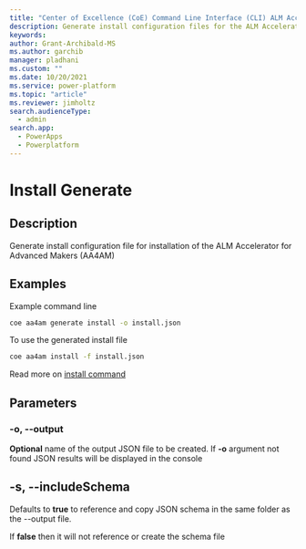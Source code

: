 ```yaml
---
title: "Center of Excellence (CoE) Command Line Interface (CLI) ALM Accelerator Install Generation Configuration"
description: Generate install configuration files for the ALM Accelerator using the Center of Excellence (CoE) Command Line Interface (CLI)"
keywords: 
author: Grant-Archibald-MS
ms.author: garchib
manager: pladhani
ms.custom: ""
ms.date: 10/20/2021
ms.service: power-platform
ms.topic: "article"
ms.reviewer: jimholtz
search.audienceType: 
  - admin
search.app: 
  - PowerApps
  - Powerplatform
---
```


# Install Generate

## Description

Generate install configuration file for installation of the ALM Accelerator for Advanced Makers (AA4AM)

## Examples

Example command line

```bash
coe aa4am generate install -o install.json
```

To use the generated install file

```bash
coe aa4am install -f install.json
```

Read more on [install command](../install.md)

## Parameters

### -o, --output

**Optional** name of the output JSON file to be created. If **-o** argument not found JSON results will be displayed in the console

## -s, --includeSchema

Defaults to **true** to reference and copy JSON schema in the same folder as the --output file.

If **false** then it will not reference or create the schema file